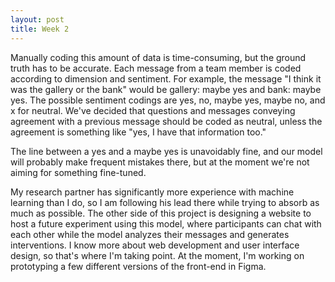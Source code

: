 ```yaml
---
layout: post
title: Week 2
---
```


Manually coding this amount of data is time-consuming, but the ground truth has to be accurate. Each message from a team member is coded according to dimension and sentiment. For example, the message "I think it was the gallery or the bank" would be gallery: maybe yes and bank: maybe yes. The possible sentiment codings are yes, no, maybe yes, maybe no, and x for neutral. We've decided that questions and messages conveying agreement with a previous message should be coded as neutral, unless the agreement is something like "yes, I have that information too." 

The line between a yes and a maybe yes is unavoidably fine, and our model will probably make frequent mistakes there, but at the moment we're not aiming for something fine-tuned.

My research partner has significantly more experience with machine learning than I do, so I am following his lead there while trying to absorb as much as possible. The other side of this project is designing a website to host a future experiment using this model, where participants can chat with each other while the model analyzes their messages and generates interventions. I know more about web development and user interface design, so that's where I'm taking point. At the moment, I'm working on prototyping a few different versions of the front-end in Figma. 
